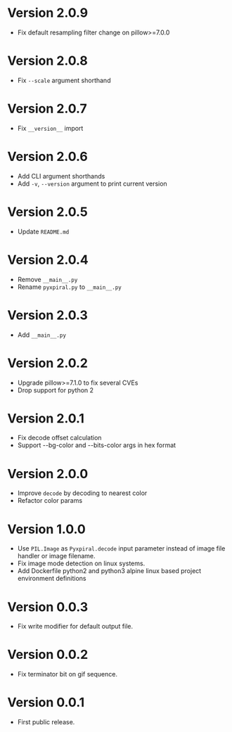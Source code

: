 # Version 2.0.9
 - Fix default resampling filter change on pillow>=7.0.0

# Version 2.0.8
 - Fix `--scale` argument shorthand

# Version 2.0.7
 - Fix `__version__` import

# Version 2.0.6
 - Add CLI argument shorthands
 - Add `-v`, `--version` argument to print current version

# Version 2.0.5
 - Update `README.md`

# Version 2.0.4
 - Remove `__main__.py`
 - Rename `pyxpiral.py` to `__main__.py`

# Version 2.0.3
 - Add `__main__.py`

# Version 2.0.2
 - Upgrade pillow>=7.1.0 to fix several CVEs
 - Drop support for python 2

# Version 2.0.1
- Fix decode offset calculation
- Support --bg-color and --bits-color args in hex format 

# Version 2.0.0
- Improve `decode` by decoding to nearest color
- Refactor color params

# Version 1.0.0
- Use `PIL.Image` as `Pyxpiral.decode` input parameter instead of image file handler or image filename.
- Fix image mode detection on linux systems.
- Add Dockerfile python2 and python3 alpine linux based project environment definitions

# Version 0.0.3
- Fix write modifier for default output file.

# Version 0.0.2
- Fix terminator bit on gif sequence.

# Version 0.0.1
- First public release.
